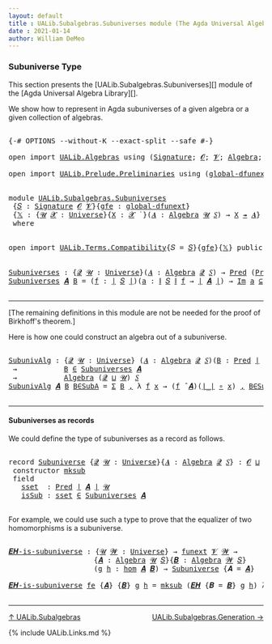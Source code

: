 ```yaml
---
layout: default
title : UALib.Subalgebras.Subuniverses module (The Agda Universal Algebra Library)
date : 2021-01-14
author: William DeMeo
---
```


### <a id="subuniverse-type">Subuniverse Type</a>

This section presents the [UALib.Subalgebras.Subuniverses][] module of the [Agda Universal Algebra Library][].

We show how to represent in Agda subuniverses of a given algebra or a given collection of algebras.

<pre class="Agda">

<a id="427" class="Symbol">{-#</a> <a id="431" class="Keyword">OPTIONS</a> <a id="439" class="Pragma">--without-K</a> <a id="451" class="Pragma">--exact-split</a> <a id="465" class="Pragma">--safe</a> <a id="472" class="Symbol">#-}</a>

<a id="477" class="Keyword">open</a> <a id="482" class="Keyword">import</a> <a id="489" href="UALib.Algebras.html" class="Module">UALib.Algebras</a> <a id="504" class="Keyword">using</a> <a id="510" class="Symbol">(</a><a id="511" href="UALib.Algebras.Signatures.html#1419" class="Function">Signature</a><a id="520" class="Symbol">;</a> <a id="522" href="universes.html#613" class="Generalizable">𝓞</a><a id="523" class="Symbol">;</a> <a id="525" href="universes.html#617" class="Generalizable">𝓥</a><a id="526" class="Symbol">;</a> <a id="528" href="UALib.Algebras.Algebras.html#781" class="Function">Algebra</a><a id="535" class="Symbol">;</a> <a id="537" href="UALib.Algebras.Algebras.html#3468" class="Function Operator">_↠_</a><a id="540" class="Symbol">)</a>

<a id="543" class="Keyword">open</a> <a id="548" class="Keyword">import</a> <a id="555" href="UALib.Prelude.Preliminaries.html" class="Module">UALib.Prelude.Preliminaries</a> <a id="583" class="Keyword">using</a> <a id="589" class="Symbol">(</a><a id="590" href="MGS-Subsingleton-Theorems.html#3468" class="Function">global-dfunext</a><a id="604" class="Symbol">;</a> <a id="606" href="universes.html#551" class="Postulate">Universe</a><a id="614" class="Symbol">;</a> <a id="616" href="universes.html#758" class="Function Operator">_̇</a><a id="618" class="Symbol">)</a>


<a id="622" class="Keyword">module</a> <a id="629" href="UALib.Subalgebras.Subuniverses.html" class="Module">UALib.Subalgebras.Subuniverses</a>
 <a id="661" class="Symbol">{</a><a id="662" href="UALib.Subalgebras.Subuniverses.html#662" class="Bound">𝑆</a> <a id="664" class="Symbol">:</a> <a id="666" href="UALib.Algebras.Signatures.html#1419" class="Function">Signature</a> <a id="676" href="universes.html#613" class="Generalizable">𝓞</a> <a id="678" href="universes.html#617" class="Generalizable">𝓥</a><a id="679" class="Symbol">}{</a><a id="681" href="UALib.Subalgebras.Subuniverses.html#681" class="Bound">gfe</a> <a id="685" class="Symbol">:</a> <a id="687" href="MGS-Subsingleton-Theorems.html#3468" class="Function">global-dfunext</a><a id="701" class="Symbol">}</a>
 <a id="704" class="Symbol">{</a><a id="705" href="UALib.Subalgebras.Subuniverses.html#705" class="Bound">𝕏</a> <a id="707" class="Symbol">:</a> <a id="709" class="Symbol">{</a><a id="710" href="UALib.Subalgebras.Subuniverses.html#710" class="Bound">𝓤</a> <a id="712" href="UALib.Subalgebras.Subuniverses.html#712" class="Bound">𝓧</a> <a id="714" class="Symbol">:</a> <a id="716" href="universes.html#551" class="Postulate">Universe</a><a id="724" class="Symbol">}{</a><a id="726" href="UALib.Subalgebras.Subuniverses.html#726" class="Bound">X</a> <a id="728" class="Symbol">:</a> <a id="730" href="UALib.Subalgebras.Subuniverses.html#712" class="Bound">𝓧</a> <a id="732" href="universes.html#758" class="Function Operator">̇</a> <a id="734" class="Symbol">}(</a><a id="736" href="UALib.Subalgebras.Subuniverses.html#736" class="Bound">𝑨</a> <a id="738" class="Symbol">:</a> <a id="740" href="UALib.Algebras.Algebras.html#781" class="Function">Algebra</a> <a id="748" href="UALib.Subalgebras.Subuniverses.html#710" class="Bound">𝓤</a> <a id="750" href="UALib.Subalgebras.Subuniverses.html#662" class="Bound">𝑆</a><a id="751" class="Symbol">)</a> <a id="753" class="Symbol">→</a> <a id="755" href="UALib.Subalgebras.Subuniverses.html#726" class="Bound">X</a> <a id="757" href="UALib.Algebras.Algebras.html#3468" class="Function Operator">↠</a> <a id="759" href="UALib.Subalgebras.Subuniverses.html#736" class="Bound">𝑨</a><a id="760" class="Symbol">}</a>
 <a id="763" class="Keyword">where</a>


<a id="771" class="Keyword">open</a> <a id="776" class="Keyword">import</a> <a id="783" href="UALib.Terms.Compatibility.html" class="Module">UALib.Terms.Compatibility</a><a id="808" class="Symbol">{</a><a id="809" class="Argument">𝑆</a> <a id="811" class="Symbol">=</a> <a id="813" href="UALib.Subalgebras.Subuniverses.html#662" class="Bound">𝑆</a><a id="814" class="Symbol">}{</a><a id="816" href="UALib.Subalgebras.Subuniverses.html#681" class="Bound">gfe</a><a id="819" class="Symbol">}{</a><a id="821" href="UALib.Subalgebras.Subuniverses.html#705" class="Bound">𝕏</a><a id="822" class="Symbol">}</a> <a id="824" class="Keyword">public</a>


<a id="Subuniverses"></a><a id="833" href="UALib.Subalgebras.Subuniverses.html#833" class="Function">Subuniverses</a> <a id="846" class="Symbol">:</a> <a id="848" class="Symbol">{</a><a id="849" href="UALib.Subalgebras.Subuniverses.html#849" class="Bound">𝓠</a> <a id="851" href="UALib.Subalgebras.Subuniverses.html#851" class="Bound">𝓤</a> <a id="853" class="Symbol">:</a> <a id="855" href="universes.html#551" class="Postulate">Universe</a><a id="863" class="Symbol">}(</a><a id="865" href="UALib.Subalgebras.Subuniverses.html#865" class="Bound">𝑨</a> <a id="867" class="Symbol">:</a> <a id="869" href="UALib.Algebras.Algebras.html#781" class="Function">Algebra</a> <a id="877" href="UALib.Subalgebras.Subuniverses.html#849" class="Bound">𝓠</a> <a id="879" href="UALib.Subalgebras.Subuniverses.html#662" class="Bound">𝑆</a><a id="880" class="Symbol">)</a> <a id="882" class="Symbol">→</a> <a id="884" href="UALib.Relations.Unary.html#1088" class="Function">Pred</a> <a id="889" class="Symbol">(</a><a id="890" href="UALib.Relations.Unary.html#1088" class="Function">Pred</a> <a id="895" href="UALib.Prelude.Preliminaries.html#11659" class="Function Operator">∣</a> <a id="897" href="UALib.Subalgebras.Subuniverses.html#865" class="Bound">𝑨</a> <a id="899" href="UALib.Prelude.Preliminaries.html#11659" class="Function Operator">∣</a> <a id="901" href="UALib.Subalgebras.Subuniverses.html#851" class="Bound">𝓤</a><a id="902" class="Symbol">)</a> <a id="904" class="Symbol">(</a><a id="905" href="UALib.Subalgebras.Subuniverses.html#676" class="Bound">𝓞</a> <a id="907" href="Agda.Primitive.html#636" class="Function Operator">⊔</a> <a id="909" href="UALib.Subalgebras.Subuniverses.html#678" class="Bound">𝓥</a> <a id="911" href="Agda.Primitive.html#636" class="Function Operator">⊔</a> <a id="913" href="UALib.Subalgebras.Subuniverses.html#849" class="Bound">𝓠</a> <a id="915" href="Agda.Primitive.html#636" class="Function Operator">⊔</a> <a id="917" href="UALib.Subalgebras.Subuniverses.html#851" class="Bound">𝓤</a><a id="918" class="Symbol">)</a>
<a id="920" href="UALib.Subalgebras.Subuniverses.html#833" class="Function">Subuniverses</a> <a id="933" href="UALib.Subalgebras.Subuniverses.html#933" class="Bound">𝑨</a> <a id="935" href="UALib.Subalgebras.Subuniverses.html#935" class="Bound">B</a> <a id="937" class="Symbol">=</a> <a id="939" class="Symbol">(</a><a id="940" href="UALib.Subalgebras.Subuniverses.html#940" class="Bound">f</a> <a id="942" class="Symbol">:</a> <a id="944" href="UALib.Prelude.Preliminaries.html#11659" class="Function Operator">∣</a> <a id="946" href="UALib.Subalgebras.Subuniverses.html#662" class="Bound">𝑆</a> <a id="948" href="UALib.Prelude.Preliminaries.html#11659" class="Function Operator">∣</a><a id="949" class="Symbol">)(</a><a id="951" href="UALib.Subalgebras.Subuniverses.html#951" class="Bound">a</a> <a id="953" class="Symbol">:</a> <a id="955" href="UALib.Prelude.Preliminaries.html#11740" class="Function Operator">∥</a> <a id="957" href="UALib.Subalgebras.Subuniverses.html#662" class="Bound">𝑆</a> <a id="959" href="UALib.Prelude.Preliminaries.html#11740" class="Function Operator">∥</a> <a id="961" href="UALib.Subalgebras.Subuniverses.html#940" class="Bound">f</a> <a id="963" class="Symbol">→</a> <a id="965" href="UALib.Prelude.Preliminaries.html#11659" class="Function Operator">∣</a> <a id="967" href="UALib.Subalgebras.Subuniverses.html#933" class="Bound">𝑨</a> <a id="969" href="UALib.Prelude.Preliminaries.html#11659" class="Function Operator">∣</a><a id="970" class="Symbol">)</a> <a id="972" class="Symbol">→</a> <a id="974" href="UALib.Relations.Unary.html#5327" class="Function Operator">Im</a> <a id="977" href="UALib.Subalgebras.Subuniverses.html#951" class="Bound">a</a> <a id="979" href="UALib.Relations.Unary.html#5327" class="Function Operator">⊆</a> <a id="981" href="UALib.Subalgebras.Subuniverses.html#935" class="Bound">B</a> <a id="983" class="Symbol">→</a> <a id="985" class="Symbol">(</a><a id="986" href="UALib.Subalgebras.Subuniverses.html#940" class="Bound">f</a> <a id="988" href="UALib.Algebras.Algebras.html#2931" class="Function Operator">̂</a> <a id="990" href="UALib.Subalgebras.Subuniverses.html#933" class="Bound">𝑨</a><a id="991" class="Symbol">)</a> <a id="993" href="UALib.Subalgebras.Subuniverses.html#951" class="Bound">a</a> <a id="995" href="UALib.Relations.Unary.html#2725" class="Function Operator">∈</a> <a id="997" href="UALib.Subalgebras.Subuniverses.html#935" class="Bound">B</a>

</pre>

-----------------------------------------

[The remaining definitions in this module are not be needed for the proof of Birkhoff's theorem.]


Here is how one could construct an algebra out of a subuniverse.

<pre class="Agda">

<a id="SubunivAlg"></a><a id="1235" href="UALib.Subalgebras.Subuniverses.html#1235" class="Function">SubunivAlg</a> <a id="1246" class="Symbol">:</a> <a id="1248" class="Symbol">{</a><a id="1249" href="UALib.Subalgebras.Subuniverses.html#1249" class="Bound">𝓠</a> <a id="1251" href="UALib.Subalgebras.Subuniverses.html#1251" class="Bound">𝓤</a> <a id="1253" class="Symbol">:</a> <a id="1255" href="universes.html#551" class="Postulate">Universe</a><a id="1263" class="Symbol">}</a> <a id="1265" class="Symbol">(</a><a id="1266" href="UALib.Subalgebras.Subuniverses.html#1266" class="Bound">𝑨</a> <a id="1268" class="Symbol">:</a> <a id="1270" href="UALib.Algebras.Algebras.html#781" class="Function">Algebra</a> <a id="1278" href="UALib.Subalgebras.Subuniverses.html#1249" class="Bound">𝓠</a> <a id="1280" href="UALib.Subalgebras.Subuniverses.html#662" class="Bound">𝑆</a><a id="1281" class="Symbol">)(</a><a id="1283" href="UALib.Subalgebras.Subuniverses.html#1283" class="Bound">B</a> <a id="1285" class="Symbol">:</a> <a id="1287" href="UALib.Relations.Unary.html#1088" class="Function">Pred</a> <a id="1292" href="UALib.Prelude.Preliminaries.html#11659" class="Function Operator">∣</a> <a id="1294" href="UALib.Subalgebras.Subuniverses.html#1266" class="Bound">𝑨</a> <a id="1296" href="UALib.Prelude.Preliminaries.html#11659" class="Function Operator">∣</a> <a id="1298" href="UALib.Subalgebras.Subuniverses.html#1251" class="Bound">𝓤</a><a id="1299" class="Symbol">)</a>
 <a id="1302" class="Symbol">→</a>           <a id="1314" href="UALib.Subalgebras.Subuniverses.html#1283" class="Bound">B</a> <a id="1316" href="UALib.Relations.Unary.html#2725" class="Function Operator">∈</a> <a id="1318" href="UALib.Subalgebras.Subuniverses.html#833" class="Function">Subuniverses</a> <a id="1331" href="UALib.Subalgebras.Subuniverses.html#1266" class="Bound">𝑨</a>
 <a id="1334" class="Symbol">→</a>           <a id="1346" href="UALib.Algebras.Algebras.html#781" class="Function">Algebra</a> <a id="1354" class="Symbol">(</a><a id="1355" href="UALib.Subalgebras.Subuniverses.html#1249" class="Bound">𝓠</a> <a id="1357" href="Agda.Primitive.html#636" class="Function Operator">⊔</a> <a id="1359" href="UALib.Subalgebras.Subuniverses.html#1251" class="Bound">𝓤</a><a id="1360" class="Symbol">)</a> <a id="1362" href="UALib.Subalgebras.Subuniverses.html#662" class="Bound">𝑆</a>
<a id="1364" href="UALib.Subalgebras.Subuniverses.html#1235" class="Function">SubunivAlg</a> <a id="1375" href="UALib.Subalgebras.Subuniverses.html#1375" class="Bound">𝑨</a> <a id="1377" href="UALib.Subalgebras.Subuniverses.html#1377" class="Bound">B</a> <a id="1379" href="UALib.Subalgebras.Subuniverses.html#1379" class="Bound">B∈SubA</a> <a id="1386" class="Symbol">=</a> <a id="1388" href="Sigma-Type.html#120" class="Record">Σ</a> <a id="1390" href="UALib.Subalgebras.Subuniverses.html#1377" class="Bound">B</a> <a id="1392" href="UALib.Prelude.Preliminaries.html#5665" class="InductiveConstructor Operator">,</a> <a id="1394" class="Symbol">λ</a> <a id="1396" href="UALib.Subalgebras.Subuniverses.html#1396" class="Bound">f</a> <a id="1398" href="UALib.Subalgebras.Subuniverses.html#1398" class="Bound">x</a> <a id="1400" class="Symbol">→</a> <a id="1402" class="Symbol">(</a><a id="1403" href="UALib.Subalgebras.Subuniverses.html#1396" class="Bound">f</a> <a id="1405" href="UALib.Algebras.Algebras.html#2931" class="Function Operator">̂</a> <a id="1407" href="UALib.Subalgebras.Subuniverses.html#1375" class="Bound">𝑨</a><a id="1408" class="Symbol">)(</a><a id="1410" href="UALib.Prelude.Preliminaries.html#11659" class="Function Operator">∣_∣</a> <a id="1414" href="MGS-MLTT.html#3813" class="Function Operator">∘</a> <a id="1416" href="UALib.Subalgebras.Subuniverses.html#1398" class="Bound">x</a><a id="1417" class="Symbol">)</a> <a id="1419" href="UALib.Prelude.Preliminaries.html#5665" class="InductiveConstructor Operator">,</a> <a id="1421" href="UALib.Subalgebras.Subuniverses.html#1379" class="Bound">B∈SubA</a> <a id="1428" href="UALib.Subalgebras.Subuniverses.html#1396" class="Bound">f</a> <a id="1430" class="Symbol">(</a><a id="1431" href="UALib.Prelude.Preliminaries.html#11659" class="Function Operator">∣_∣</a> <a id="1435" href="MGS-MLTT.html#3813" class="Function Operator">∘</a> <a id="1437" href="UALib.Subalgebras.Subuniverses.html#1398" class="Bound">x</a><a id="1438" class="Symbol">)(</a><a id="1440" href="UALib.Prelude.Preliminaries.html#11740" class="Function Operator">∥_∥</a> <a id="1444" href="MGS-MLTT.html#3813" class="Function Operator">∘</a> <a id="1446" href="UALib.Subalgebras.Subuniverses.html#1398" class="Bound">x</a><a id="1447" class="Symbol">)</a>

</pre>

-----------------------------------------

#### <a id="subuniverses-as-records">Subuniverses as records</a>

We could define the type of subuniverses as a record as follows.

<pre class="Agda">

<a id="1651" class="Keyword">record</a> <a id="Subuniverse"></a><a id="1658" href="UALib.Subalgebras.Subuniverses.html#1658" class="Record">Subuniverse</a> <a id="1670" class="Symbol">{</a><a id="1671" href="UALib.Subalgebras.Subuniverses.html#1671" class="Bound">𝓠</a> <a id="1673" href="UALib.Subalgebras.Subuniverses.html#1673" class="Bound">𝓤</a> <a id="1675" class="Symbol">:</a> <a id="1677" href="universes.html#551" class="Postulate">Universe</a><a id="1685" class="Symbol">}{</a><a id="1687" href="UALib.Subalgebras.Subuniverses.html#1687" class="Bound">𝑨</a> <a id="1689" class="Symbol">:</a> <a id="1691" href="UALib.Algebras.Algebras.html#781" class="Function">Algebra</a> <a id="1699" href="UALib.Subalgebras.Subuniverses.html#1671" class="Bound">𝓠</a> <a id="1701" href="UALib.Subalgebras.Subuniverses.html#662" class="Bound">𝑆</a><a id="1702" class="Symbol">}</a> <a id="1704" class="Symbol">:</a> <a id="1706" href="UALib.Subalgebras.Subuniverses.html#676" class="Bound">𝓞</a> <a id="1708" href="Agda.Primitive.html#636" class="Function Operator">⊔</a> <a id="1710" href="UALib.Subalgebras.Subuniverses.html#678" class="Bound">𝓥</a> <a id="1712" href="Agda.Primitive.html#636" class="Function Operator">⊔</a> <a id="1714" class="Symbol">(</a><a id="1715" href="UALib.Subalgebras.Subuniverses.html#1671" class="Bound">𝓠</a> <a id="1717" href="Agda.Primitive.html#636" class="Function Operator">⊔</a> <a id="1719" href="UALib.Subalgebras.Subuniverses.html#1673" class="Bound">𝓤</a><a id="1720" class="Symbol">)</a> <a id="1722" href="universes.html#527" class="Function Operator">⁺</a> <a id="1724" href="universes.html#758" class="Function Operator">̇</a> <a id="1726" class="Keyword">where</a>
 <a id="1733" class="Keyword">constructor</a> <a id="mksub"></a><a id="1745" href="UALib.Subalgebras.Subuniverses.html#1745" class="InductiveConstructor">mksub</a>
 <a id="1752" class="Keyword">field</a>
   <a id="Subuniverse.sset"></a><a id="1761" href="UALib.Subalgebras.Subuniverses.html#1761" class="Field">sset</a>  <a id="1767" class="Symbol">:</a> <a id="1769" href="UALib.Relations.Unary.html#1088" class="Function">Pred</a> <a id="1774" href="UALib.Prelude.Preliminaries.html#11659" class="Function Operator">∣</a> <a id="1776" href="UALib.Subalgebras.Subuniverses.html#1687" class="Bound">𝑨</a> <a id="1778" href="UALib.Prelude.Preliminaries.html#11659" class="Function Operator">∣</a> <a id="1780" href="UALib.Subalgebras.Subuniverses.html#1673" class="Bound">𝓤</a>
   <a id="Subuniverse.isSub"></a><a id="1785" href="UALib.Subalgebras.Subuniverses.html#1785" class="Field">isSub</a> <a id="1791" class="Symbol">:</a> <a id="1793" href="UALib.Subalgebras.Subuniverses.html#1761" class="Field">sset</a> <a id="1798" href="UALib.Relations.Unary.html#2725" class="Function Operator">∈</a> <a id="1800" href="UALib.Subalgebras.Subuniverses.html#833" class="Function">Subuniverses</a> <a id="1813" href="UALib.Subalgebras.Subuniverses.html#1687" class="Bound">𝑨</a>

</pre>

For example, we could use such a type to prove that the equalizer of two homomorphisms is a subuniverse.

<pre class="Agda">

<a id="𝑬𝑯-is-subuniverse"></a><a id="1948" href="UALib.Subalgebras.Subuniverses.html#1948" class="Function">𝑬𝑯-is-subuniverse</a> <a id="1966" class="Symbol">:</a> <a id="1968" class="Symbol">{</a><a id="1969" href="UALib.Subalgebras.Subuniverses.html#1969" class="Bound">𝓤</a> <a id="1971" href="UALib.Subalgebras.Subuniverses.html#1971" class="Bound">𝓦</a> <a id="1973" class="Symbol">:</a> <a id="1975" href="universes.html#551" class="Postulate">Universe</a><a id="1983" class="Symbol">}</a> <a id="1985" class="Symbol">→</a> <a id="1987" href="MGS-FunExt-from-Univalence.html#393" class="Function">funext</a> <a id="1994" href="UALib.Subalgebras.Subuniverses.html#678" class="Bound">𝓥</a> <a id="1996" href="UALib.Subalgebras.Subuniverses.html#1971" class="Bound">𝓦</a> <a id="1998" class="Symbol">→</a>
                    <a id="2020" class="Symbol">{</a><a id="2021" href="UALib.Subalgebras.Subuniverses.html#2021" class="Bound">𝑨</a> <a id="2023" class="Symbol">:</a> <a id="2025" href="UALib.Algebras.Algebras.html#781" class="Function">Algebra</a> <a id="2033" href="UALib.Subalgebras.Subuniverses.html#1969" class="Bound">𝓤</a> <a id="2035" href="UALib.Subalgebras.Subuniverses.html#662" class="Bound">𝑆</a><a id="2036" class="Symbol">}{</a><a id="2038" href="UALib.Subalgebras.Subuniverses.html#2038" class="Bound">𝑩</a> <a id="2040" class="Symbol">:</a> <a id="2042" href="UALib.Algebras.Algebras.html#781" class="Function">Algebra</a> <a id="2050" href="UALib.Subalgebras.Subuniverses.html#1971" class="Bound">𝓦</a> <a id="2052" href="UALib.Subalgebras.Subuniverses.html#662" class="Bound">𝑆</a><a id="2053" class="Symbol">}</a>
                    <a id="2075" class="Symbol">(</a><a id="2076" href="UALib.Subalgebras.Subuniverses.html#2076" class="Bound">g</a> <a id="2078" href="UALib.Subalgebras.Subuniverses.html#2078" class="Bound">h</a> <a id="2080" class="Symbol">:</a> <a id="2082" href="UALib.Homomorphisms.Basic.html#1984" class="Function">hom</a> <a id="2086" href="UALib.Subalgebras.Subuniverses.html#2021" class="Bound">𝑨</a> <a id="2088" href="UALib.Subalgebras.Subuniverses.html#2038" class="Bound">𝑩</a><a id="2089" class="Symbol">)</a> <a id="2091" class="Symbol">→</a> <a id="2093" href="UALib.Subalgebras.Subuniverses.html#1658" class="Record">Subuniverse</a> <a id="2105" class="Symbol">{</a><a id="2106" class="Argument">𝑨</a> <a id="2108" class="Symbol">=</a> <a id="2110" href="UALib.Subalgebras.Subuniverses.html#2021" class="Bound">𝑨</a><a id="2111" class="Symbol">}</a>

<a id="2114" href="UALib.Subalgebras.Subuniverses.html#1948" class="Function">𝑬𝑯-is-subuniverse</a> <a id="2132" href="UALib.Subalgebras.Subuniverses.html#2132" class="Bound">fe</a> <a id="2135" class="Symbol">{</a><a id="2136" href="UALib.Subalgebras.Subuniverses.html#2136" class="Bound">𝑨</a><a id="2137" class="Symbol">}</a> <a id="2139" class="Symbol">{</a><a id="2140" href="UALib.Subalgebras.Subuniverses.html#2140" class="Bound">𝑩</a><a id="2141" class="Symbol">}</a> <a id="2143" href="UALib.Subalgebras.Subuniverses.html#2143" class="Bound">g</a> <a id="2145" href="UALib.Subalgebras.Subuniverses.html#2145" class="Bound">h</a> <a id="2147" class="Symbol">=</a> <a id="2149" href="UALib.Subalgebras.Subuniverses.html#1745" class="InductiveConstructor">mksub</a> <a id="2155" class="Symbol">(</a><a id="2156" href="UALib.Homomorphisms.Basic.html#3892" class="Function">𝑬𝑯</a> <a id="2159" class="Symbol">{</a><a id="2160" class="Argument">𝑩</a> <a id="2162" class="Symbol">=</a> <a id="2164" href="UALib.Subalgebras.Subuniverses.html#2140" class="Bound">𝑩</a><a id="2165" class="Symbol">}</a> <a id="2167" href="UALib.Subalgebras.Subuniverses.html#2143" class="Bound">g</a> <a id="2169" href="UALib.Subalgebras.Subuniverses.html#2145" class="Bound">h</a><a id="2170" class="Symbol">)</a> <a id="2172" class="Symbol">λ</a> <a id="2174" href="UALib.Subalgebras.Subuniverses.html#2174" class="Bound">𝑓</a> <a id="2176" href="UALib.Subalgebras.Subuniverses.html#2176" class="Bound">𝒂</a> <a id="2178" href="UALib.Subalgebras.Subuniverses.html#2178" class="Bound">x</a> <a id="2180" class="Symbol">→</a> <a id="2182" href="UALib.Homomorphisms.Basic.html#4209" class="Function">𝑬𝑯-closed</a> <a id="2192" class="Symbol">{</a><a id="2193" class="Argument">𝑨</a> <a id="2195" class="Symbol">=</a> <a id="2197" href="UALib.Subalgebras.Subuniverses.html#2136" class="Bound">𝑨</a><a id="2198" class="Symbol">}{</a><a id="2200" class="Argument">𝑩</a> <a id="2202" class="Symbol">=</a> <a id="2204" href="UALib.Subalgebras.Subuniverses.html#2140" class="Bound">𝑩</a><a id="2205" class="Symbol">}</a><a id="2206" href="UALib.Subalgebras.Subuniverses.html#2132" class="Bound">fe</a> <a id="2209" href="UALib.Subalgebras.Subuniverses.html#2143" class="Bound">g</a> <a id="2211" href="UALib.Subalgebras.Subuniverses.html#2145" class="Bound">h</a> <a id="2213" href="UALib.Subalgebras.Subuniverses.html#2174" class="Bound">𝑓</a> <a id="2215" href="UALib.Subalgebras.Subuniverses.html#2176" class="Bound">𝒂</a> <a id="2217" href="UALib.Subalgebras.Subuniverses.html#2178" class="Bound">x</a>

</pre>

-------------------------------

[↑ UALib.Subalgebras](UALib.Subalgebras.html)
<span style="float:right;">[UALib.Subalgebras.Generation →](UALib.Subalgebras.Generation.html)</span>

{% include UALib.Links.md %}
